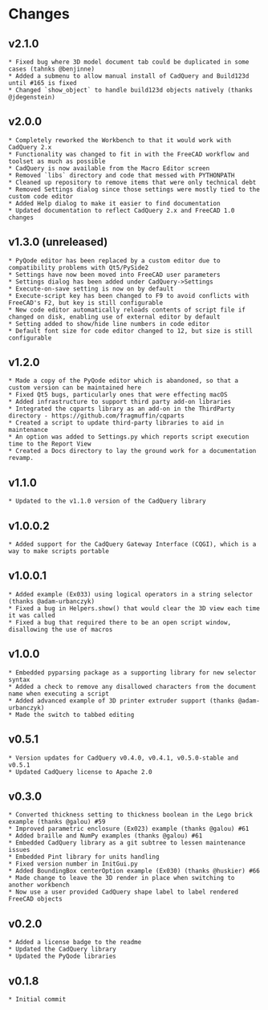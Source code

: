 Changes
=======

v2.1.0
-----

    * Fixed bug where 3D model document tab could be duplicated in some cases (tahnks @benjinne)
    * Added a submenu to allow manual install of CadQuery and Build123d until #165 is fixed
    * Changed `show_object` to handle build123d objects natively (thanks @jdegenstein)

v2.0.0
-----

    * Completely reworked the Workbench to that it would work with CadQuery 2.x
    * Functionality was changed to fit in with the FreeCAD workflow and toolset as much as possible
    * CadQuery is now available from the Macro Editor screen
    * Removed `libs` directory and code that messed with PYTHONPATH
    * Cleaned up repository to remove items that were only technical debt
    * Removed Settings dialog since those settings were mostly tied to the custom code editor
    * Added Help dialog to make it easier to find documentation
    * Updated documentation to reflect CadQuery 2.x and FreeCAD 1.0 changes

v1.3.0 (unreleased)
-----
    * PyQode editor has been replaced by a custom editor due to compatibility problems with Qt5/PySide2
    * Settings have now been moved into FreeCAD user parameters
    * Settings dialog has been added under CadQuery->Settings
    * Execute-on-save setting is now on by default
    * Execute-script key has been changed to F9 to avoid conflicts with FreeCAD's F2, but key is still configurable
    * New code editor automatically reloads contents of script file if changed on disk, enabling use of external editor by default
    * Setting added to show/hide line numbers in code editor
    * Default font size for code editor changed to 12, but size is still configurable

v1.2.0
-----
    * Made a copy of the PyQode editor which is abandoned, so that a custom version can be maintained here
    * Fixed Qt5 bugs, particularly ones that were effecting macOS
    * Added infrastructure to support third party add-on libraries
    * Integrated the cqparts library as an add-on in the ThirdParty directory - https://github.com/fragmuffin/cqparts
    * Created a script to update third-party libraries to aid in maintenance
    * An option was added to Settings.py which reports script execution time to the Report View
    * Created a Docs directory to lay the ground work for a documentation revamp.

v1.1.0
-----
    * Updated to the v1.1.0 version of the CadQuery library

v1.0.0.2
-----
    * Added support for the CadQuery Gateway Interface (CQGI), which is a way to make scripts portable

v1.0.0.1
-----
    * Added example (Ex033) using logical operators in a string selector (thanks @adam-urbanczyk)
    * Fixed a bug in Helpers.show() that would clear the 3D view each time it was called
    * Fixed a bug that required there to be an open script window, disallowing the use of macros

v1.0.0
-----
    * Embedded pyparsing package as a supporting library for new selector syntax
    * Added a check to remove any disallowed characters from the document name when executing a script
    * Added advanced example of 3D printer extruder support (thanks @adam-urbanczyk)
    * Made the switch to tabbed editing

v0.5.1
-----
    * Version updates for CadQuery v0.4.0, v0.4.1, v0.5.0-stable and v0.5.1
    * Updated CadQuery license to Apache 2.0

v0.3.0
-----
    * Converted thickness setting to thickness boolean in the Lego brick example (thanks @galou) #59
    * Improved parametric enclosure (Ex023) example (thanks @galou) #61
    * Added braille and NumPy examples (thanks @galou) #61
    * Embedded CadQuery library as a git subtree to lessen maintenance issues
    * Embedded Pint library for units handling
    * Fixed version number in InitGui.py
    * Added BoundingBox centerOption example (Ex030) (thanks @huskier) #66
    * Made change to leave the 3D render in place when switching to another workbench
    * Now use a user provided CadQuery shape label to label rendered FreeCAD objects

v0.2.0
-----
    * Added a license badge to the readme
    * Updated the CadQuery library
    * Updated the PyQode libraries

v0.1.8
-----
    * Initial commit
